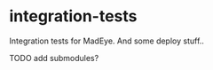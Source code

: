integration-tests
=================
Integration tests for MadEye.  And some deploy stuff..

TODO add submodules?

